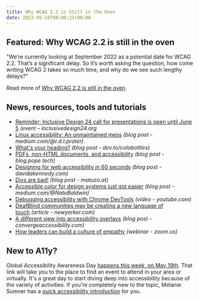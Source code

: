 ```yaml
---
title: Why WCAG 2.2 is Still in the Oven
date: 2022-05-16T08:00:21+00:00
---
```


## Featured: Why WCAG 2.2 is still in the oven

"We’re currently looking at September 2022 as a potential date for WCAG 2.2. That’s a significant delay. So it’s worth asking the question, how come writing WCAG 2 takes so much time, and why do we see such lengthy delays?"

Read more of [Why WCAG 2.2 is still in the oven](https://www.deque.com/blog/why-wcag-2-2-is-still-in-the-oven/).

## News, resources, tools and tutorials

- [Reminder: Inclusive Design 24 call for presentations is open until June 5](https://inclusivedesign24.org/2022/) *(event – inclusivedesign24.org*
- [Linux accessibility: An unmaintained mess](https://medium.com/@r.d.t.prater/linux-accessibility-an-unmaintained-mess-8fbf9decaf8a) *(blog post - medium.com/@r.d.t.prater)*
- [What's your heading?](https://dev.to/colabottles/whats-your-heading-2eak) *(blog post - dev.to/colabottles)*
- [PDFs, non-HTML documents, and accessibility](https://blog.pope.tech/2022/05/03/pdfs-non-html-documents-and-accessibility/) *(blog post - blog.pope.tech)*
- [Designing for web accessibility in 60 seconds](https://davidakennedy.com/blog/accessible-design-in-60-seconds/) *(blog post - davidakennedy.com)*
- [Divs are bad!](https://www.matuzo.at/blog/2022/divs-are-bad/) *(blog post - matuzo.at)*
- [Accessible color for design systems just got easier](https://medium.com/@NateBaldwin/accessible-color-for-design-systems-just-got-easier-40e8420a8371) *(blog post - medium.com/@NateBaldwin)*
- [Debugging accessibility with Chrome DevTools](https://youtube.com/watch?v=Th-nv-SCj4Q) *(video - youtube.com)*
- [DeafBlind communities may be creating a new language of touch](https://www.newyorker.com/culture/annals-of-inquiry/deafblind-communities-may-be-creating-a-new-language-of-touch) *(article - newyorker.com)*
- [A different view into accessibility overlays](https://convergeaccessibility.com/2022/05/09/a-different-view-into-accessibility-overlays/) *(blog post - convergeaccessibility.com)*
- [How leaders can build a culture of empathy](https://us02web.zoom.us/webinar/register/8416521011527/WN_ckp9gWz3RIqV6AuPe06ixA) *(webinar - zoom.us)*

## New to A11y?

Global Accessibility Awareness Day [happens this week, on May 19th](https://accessibility.day). That link will take you to the place to find an event to attend in your area or virtually. It's a great day to start diving deep into accessibility because of the variety of activities. If you're completely new to the topic, Melanie Sumner has a [quick accessibility introduction](https://a11y-intro.com) for you.
